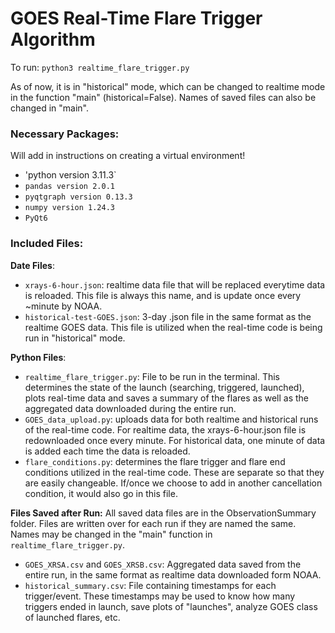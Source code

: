 # GOES Real-Time Flare Trigger Algorithm

To run: `python3 realtime_flare_trigger.py`

As of now, it is in "historical" mode, which can be changed to realtime mode in the function "main" (historical=False). Names of saved files can also be changed in "main". 

### Necessary Packages: 
Will add in instructions on creating a virtual environment!
 - 'python version 3.11.3`
 - `pandas version 2.0.1`
 - `pyqtgraph version 0.13.3`
 - `numpy version 1.24.3`
 - `PyQt6`
### Included Files: 

**Date Files**:
  - `xrays-6-hour.json`: realtime data file that will be replaced everytime data is reloaded. This file is always this name, and is update once every ~minute by NOAA.
  - `historical-test-GOES.json`: 3-day .json file in the same format as the realtime GOES data. This file is utilized when the real-time code is being run in "historical" mode.
  
**Python Files**:
 - `realtime_flare_trigger.py`: File to be run in the terminal. This determines the state of the launch (searching, triggered, launched), plots real-time data and saves a summary of the flares as well as the aggregated data downloaded during the entire run. 
 - `GOES_data_upload.py`: uploads data for both realtime and historical runs of the real-time code. For realtime data, the xrays-6-hour.json file is redownloaded once every minute. For historical data, one minute of data is added each time the data is reloaded. 
  - `flare_conditions.py`: determines the flare trigger and flare end conditions utilized in the real-time code. These are separate so that they are easily changeable. If/once we choose to add in another cancellation condition, it would also go in this file.

**Files Saved after Run:**
All saved data files are in the ObservationSummary folder. Files are written over for each run if they are named the same. Names may be changed in the "main" function in `realtime_flare_trigger.py`.
  - `GOES_XRSA.csv` and `GOES_XRSB.csv`: Aggregated data saved from the entire run, in the same format as realtime data downloaded form NOAA.
  - `historical_summary.csv`: File containing timestamps for each trigger/event. These timestamps may be used to know how many triggers ended in launch, save plots of "launches", analyze GOES class of launched flares, etc. 
